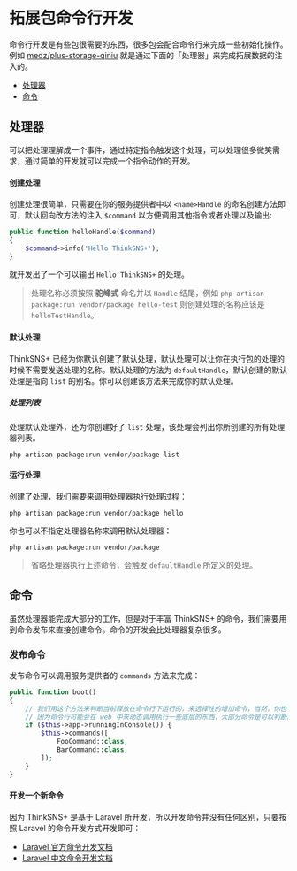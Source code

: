 # 拓展包命令行开发

命令行开发是有些包很需要的东西，很多包会配合命令行来完成一些初始化操作。例如 [medz/plus-storage-qiniu](https://github.com/medz/plus-storage-qiniu) 就是通过下面的「处理器」来完成拓展数据的注入的。

- [处理器](#处理器)
- [命令](#命令)

## 处理器

可以把处理理解成一个事件，通过特定指令触发这个处理，可以处理很多微笑需求，通过简单的开发就可以完成一个指令动作的开发。

#### 创建处理

创建处理很简单，只需要在你的服务提供者中以 `<name>Handle` 的命名创建方法即可，默认回向改方法的注入 `$command` 以方便调用其他指令或者处理以及输出:

```php
public function helloHandle($command)
{
    $command->info('Hello ThinkSNS+');
}
```

就开发出了一个可以输出 `Hello ThinkSNS+` 的处理。

> 处理名称必须按照 **驼峰式** 命名并以 `Handle` 结尾，例如 `php artisan package:run vendor/package hello-test` 则创建处理的名称应该是 `helloTestHandle`。

#### 默认处理

ThinkSNS+ 已经为你默认创建了默认处理，默认处理可以让你在执行包的处理的时候不需要发送处理的名称。默认处理的方法为 `defaultHandle`，默认创建的默认处理是指向 `list` 的别名。你可以创建该方法来完成你的默认处理。

##### 处理列表

处理默认处理外，还为你创建好了 `list` 处理，该处理会列出你所创建的所有处理器列表。

```shell
php artisan package:run vendor/package list
```

#### 运行处理

创建了处理，我们需要来调用处理器执行处理过程：

```shell
php artisan package:run vendor/package hello
```

你也可以不指定处理器名称来调用默认处理器：

```shell
php artisan package:run vendor/package
```

> 省略处理器执行上述命令，会触发  `defaultHandle` 所定义的处理。

## 命令

虽然处理器能完成大部分的工作，但是对于丰富 ThinkSNS+ 的命令，我们需要用到命令发布来直接创建命令。命令的开发会比处理器复杂很多。

### 发布命令

发布命令可以调用服务提供者的 `commands` 方法来完成：

```php
public function boot()
{
    // 我们用这个方法来判断当前释放在命令行下运行的，来选择性的增加命令，当然，你也可以选择不增加这个判读。
    // 因为命令行可能会在 web 中来动态调用执行一些底层的东西，大部分命令是可以判断的。我们也建议这样做。
    if ($this->app->runningInConsole()) {
        $this->commands([
            FooCommand::class,
            BarCommand::class,
        ]);
    }
}
```

#### 开发一个新命令

因为 ThinkSNS+ 是基于 Laravel 所开发，所以开发命令并没有任何区别，只要按照 Laravel 的命令开发方式开发即可：

- [Laravel 官方命令开发文档](https://laravel.com/docs/5.4/artisan#defining-input-expectations)
- [Laravel 中文命令开发文档](http://d.laravel-china.org/docs/5.4/artisan#命令结构)
